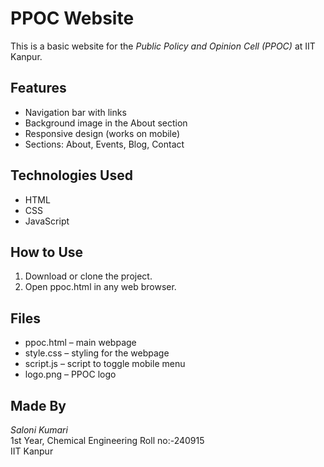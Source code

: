 # PPOC Website

This is a basic website for the *Public Policy and Opinion Cell (PPOC)* at IIT Kanpur.

## Features

- Navigation bar with links
- Background image in the About section
- Responsive design (works on mobile)
- Sections: About, Events, Blog, Contact

## Technologies Used

- HTML
- CSS
- JavaScript 

## How to Use

1. Download or clone the project.
2. Open ppoc.html in any web browser.

## Files

- ppoc.html – main webpage
- style.css – styling for the webpage
- script.js – script to toggle mobile menu
- logo.png – PPOC logo


## Made By

*Saloni Kumari*  
1st Year, Chemical Engineering
Roll no:-240915  
IIT Kanpur
